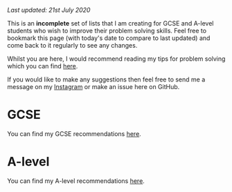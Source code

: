 _Last updated: 21st July 2020_

This is an **incomplete** set of lists that I am creating for GCSE and A-level students who wish to improve their problem solving skills. Feel free to bookmark this page (with today's date to compare to last updated) and come back to it regularly to see any changes.

Whilst you are here, I would recommend reading my tips for problem solving which you can find [here](https://github.com/RehmanAmjad/tips-on-problem-solving/blob/master/README.md).

If you would like to make any suggestions then feel free to send me a message on my [Instagram](https://www.instagram.com/theramjad/) or make an issue here on GitHub.

# GCSE

You can find my GCSE recommendations [here](https://github.com/RehmanAmjad/problem-solving-bookmarks/blob/master/GCSE.md).

# A-level

You can find my A-level recommendations [here](https://github.com/RehmanAmjad/problem-solving-bookmarks/blob/master/A-LEVEL.md).
